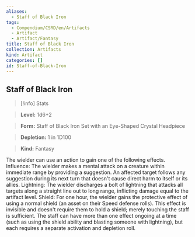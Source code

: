 ```yaml
---
aliases:
  - Staff of Black Iron
tags:
  - Compendium/CSRD/en/Artifacts
  - Artifact
  - Artifact/Fantasy
title: Staff of Black Iron
collection: Artifacts
kind: Artifact
categories: []
id: Staff-of-Black-Iron
---
```

## Staff of Black Iron    
>[!info] Stats    
> **Level:** 1d6+2    
> **Form:** Staff of Black Iron Set with an Eye-Shaped Crystal Headpiece    
> **Depletion:** 1 in 1D100    
> **Kind:** Fantasy  
    
The wielder can use an action to gain one of the following effects. Influence: The wielder makes a mental attack on a creature within immediate range by providing a suggestion. An affected target follows any suggestion during its next turn that doesn't cause direct harm to itself or its allies. Lightning: The wielder discharges a bolt of lightning that attacks all targets along a straight line out to long range, inflicting damage equal to the artifact level. Shield: For one hour, the wielder gains the protective effect of using a normal shield (an asset on their Speed defense rolls). This effect is invisible and doesn't require them to hold a shield; merely touching the staff is sufficient. The staff can have more than one effect ongoing at a time (such as using the shield ability and blasting someone with lightning), but each requires a separate activation and depletion roll.
